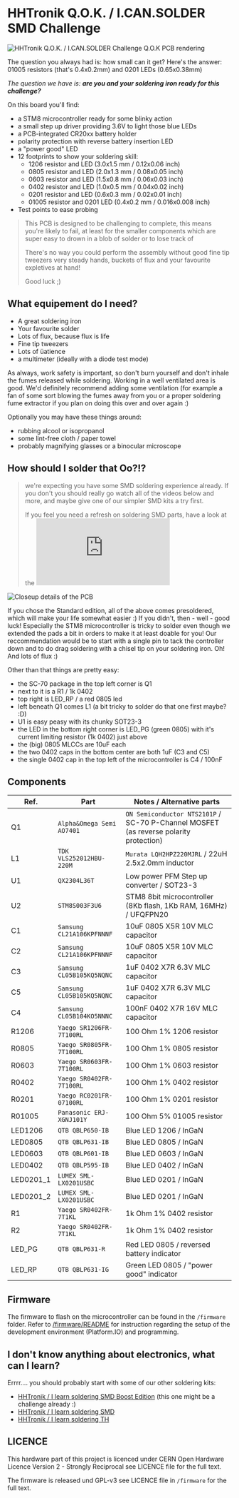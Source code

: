 HHTronik Q.O.K. / I.CAN.SOLDER SMD Challenge
============================================

![HHTronik Q.O.K. / I.CAN.SOLDER Challenge Q.O.K PCB rendering](./assets/pcb-rendering.png)

The question you always had is: how small can it get? Here's the answer: 01005 resistors (that's 0.4x0.2mm) and 0201 LEDs (0.65x0.38mm)

*The question we have is: __are you and your soldering iron ready for this challenge?__*


On this board you'll find:

- a STM8 microcontroller ready for some blinky action
- a small step up driver providing 3.6V to light those blue LEDs
- a PCB-integrated CR20xx battery holder
- polarity protection with reverse battery insertion LED
- a "power good" LED
- 12 footprints to show your soldering skill:
	- 1206 resistor and LED (3.0x1.5 mm / 0.12x0.06 inch)
	- 0805 resistor and LED (2.0x1.3 mm / 0.08x0.05 inch)
	- 0603 resistor and LED (1.5x0.8 mm / 0.06x0.03 inch)
	- 0402 resistor and LED (1.0x0.5 mm / 0.04x0.02 inch)
	- 0201 resistor and LED (0.6x0.3 mm / 0.02x0.01 inch)
	- 01005 resistor and 0201 LED (0.4x0.2 mm / 0.016x0.008 inch)
- Test points to ease probing

>
> This PCB is designed to be challenging to complete, this means you're
> likely to fail, at least for the smaller components which are super easy
> to drown in a blob of solder or to lose track of
>
> There's no way you could perform the assembly without good fine tip tweezers
> very steady hands, buckets of flux and your favourite expletives at hand!
>
> Good luck ;)
>

What equipement do I need?
--------------------------

- A great soldering iron
- Your favourite solder
- Lots of flux, because flux is life
- Fine tip tweezers
- Lots of üatience
- a multimeter (ideally with a diode test mode)

As always, work safety is important, so don't burn yourself and don't inhale the fumes released while soldering. Working in a well ventilated area is good. We'd definitely recommend adding some ventilation (for example a fan of some sort blowing the fumes away from you or a proper soldering fume extractor if you plan on doing this over and over again :)

Optionally you may have these things around:

- rubbing alcool or isopropanol
- some lint-free cloth / paper towel
- probably magnifying glasses or a binocular microscope

How should I solder that Oo?!?
------------------------------

>
> we're expecting you have some SMD soldering experience already.
> If you don't you should really go watch all of the videos below and more, and maybe
> give one of our simpler SMD kits a try first.
>
> If you feel you need a refresh on soldering SMD parts, have a look at the 
> ![I learn soldering SMD instructions](https://github.com/hhtronik/qok-i-learn-soldering-smd/blob/master/soldering-instructions.md)
>

![Closeup details of the PCB](./assets/pcb-details.jpg)

If you chose the Standard edition, all of the above comes presoldered, which will make your life somewhat easier :) If you didn't, then - well - good luck! Especially the STM8 microcontroller is tricky to solder even though we extended the pads a bit in orders to make it at least doable for you! Our reccommendation would be to start with a single pin to tack the controller down and to do drag soldering with a chisel tip on your soldering iron. Oh! And lots of flux :)

Other than that things are pretty easy:

- the SC-70 package in the top left corner is Q1
- next to it is a R1 / 1k 0402
- top right is LED_RP / a red 0805 led
- left beneath Q1 comes L1 (a bit tricky to solder do that one first maybe? :D)
- U1 is easy peasy with its chunky SOT23-3
- the LED in the bottom right corner is LED_PG (green 0805) with it's current limiting resistor (1k 0402) just above
- the (big) 0805 MLCCs are 10uF each
- the two 0402 caps in the bottom center are both 1uF (C3 and C5)
- the single 0402 cap in the top left of the microcontroller is C4 / 100nF

Components
----------

| Ref.      | Part                        | Notes / Alternative parts  |
| --------- | --------------------------- | -------------------------- |
| Q1        | `Alpha&Omega Semi AO7401`   | `ON Semiconductor NTS2101P` / SC-70 P-Channel MOSFET (as reverse polarity protection)
| L1        | `TDK VLS252012HBU-220M`     | `Murata LQH2HPZ220MJRL` / 22uH 2.5x2.0mm inductor
| U1        | `QX2304L36T`                | Low power PFM Step up converter / SOT23-3
| U2        | `STM8S003F3U6`              | STM8 8bit microcontroller (8Kb flash, 1Kb RAM, 16MHz) / UFQFPN20
| C1        | `Samsung CL21A106KPFNNNF`   | 10uF 0805 X5R 10V MLC capacitor
| C2        | `Samsung CL21A106KPFNNNF`   | 10uF 0805 X5R 10V MLC capacitor
| C3        | `Samsung CL05B105KQ5NQNC`   | 1uF 0402 X7R 6.3V MLC capacitor
| C5        | `Samsung CL05B105KQ5NQNC`   | 1uF 0402 X7R 6.3V MLC capacitor
| C4        | `Samsung CL05B104KO5NNNC`   | 100nF 0402 X7R 16V MLC capacitor
| R1206     | `Yaego SR1206FR-7T100RL`    | 100 Ohm 1% 1206 resistor
| R0805     | `Yaego SR0805FR-7T100RL`    | 100 Ohm 1% 0805 resistor
| R0603     | `Yaego SR0603FR-7T100RL`    | 100 Ohm 1% 0603 resistor
| R0402     | `Yaego SR0402FR-7T100RL`    | 100 Ohm 1% 0402 resistor
| R0201     | `Yaego RC0201FR-07100RL`    | 100 Ohm 1% 0201 resistor
| R01005    | `Panasonic ERJ-XGNJ101Y`    | 100 Ohm 5% 01005 resistor
| LED1206   | `QTB QBLP650-IB`            | Blue LED 1206 / InGaN
| LED0805   | `QTB QBLP631-IB`            | Blue LED 0805 / InGaN
| LED0603   | `QTB QBLP601-IB`            | Blue LED 0603 / InGaN
| LED0402   | `QTB QBLP595-IB`            | Blue LED 0402 / InGaN
| LED0201_1 | `LUMEX SML-LX0201USBC`      | Blue LED 0201 / InGaN
| LED0201_2 | `LUMEX SML-LX0201USBC`      | Blue LED 0201 / InGaN
| R1        | `Yaego SR0402FR-7T1KL`      | 1k Ohm 1% 0402 resistor
| R2        | `Yaego SR0402FR-7T1KL`      | 1k Ohm 1% 0402 resistor
| LED_PG    | `QTB QBLP631-R`             | Red LED 0805 / reversed battery indicator
| LED_RP    | `QTB QBLP631-IG`            | Green LED 0805 / "power good" indicator

Firmware
--------

The firmware to flash on the microcontroller can be found in the `/firmware` folder. 
Refer to [/firmware/README](./firmware/) for instruction regarding the setup of the development environment (Platform.IO) and programming.

I don't know anything about electronics, what can I learn?
----------------------------------------------------------

Errrr.... you should probably start with some of our other soldering kits:

- [HHTronik / I learn soldering SMD Boost Edition](https://github.com/hhtronik/qok-i-learn-soldering-smd-boost) (this one might be a challenge already :)
- [HHTronik / I learn soldering SMD](https://github.com/hhtronik/qok-i-learn-soldering-smd)
- [HHTronik / I learn soldering TH](https://github.com/hhtronik/qok-i-learn-soldering-th)



LICENCE
-------

This hardware part of this project is licenced under CERN Open Hardware Licence Version 2 - Strongly Reciprocal see LICENCE file for the full text.

The firmware is released und GPL-v3 see LICENCE file in `/firmware` for the full text.